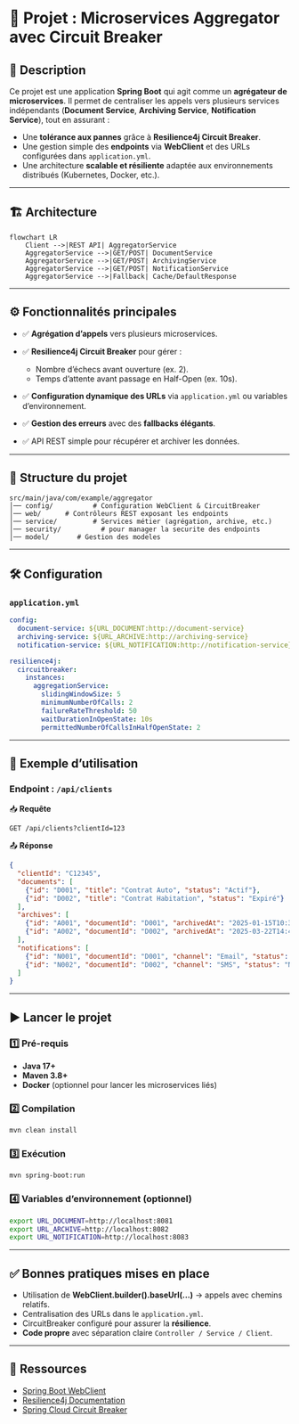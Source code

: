# 📌 Projet : Microservices Aggregator avec Circuit Breaker

## 🚀 Description

Ce projet est une application **Spring Boot** qui agit comme un **agrégateur de microservices**.
Il permet de centraliser les appels vers plusieurs services indépendants (**Document Service**, **Archiving Service**, **Notification Service**), tout en assurant :

* Une **tolérance aux pannes** grâce à **Resilience4j Circuit Breaker**.
* Une gestion simple des **endpoints** via **WebClient** et des URLs configurées dans `application.yml`.
* Une architecture **scalable et résiliente** adaptée aux environnements distribués (Kubernetes, Docker, etc.).

---

## 🏗️ Architecture

```mermaid
flowchart LR
    Client -->|REST API| AggregatorService
    AggregatorService -->|GET/POST| DocumentService
    AggregatorService -->|GET/POST| ArchivingService
    AggregatorService -->|GET/POST| NotificationService
    AggregatorService -->|Fallback| Cache/DefaultResponse
```

---

## ⚙️ Fonctionnalités principales

* ✅ **Agrégation d’appels** vers plusieurs microservices.
* ✅ **Resilience4j Circuit Breaker** pour gérer :

    * Nombre d’échecs avant ouverture (ex. 2).
    * Temps d’attente avant passage en Half-Open (ex. 10s).
* ✅ **Configuration dynamique des URLs** via `application.yml` ou variables d’environnement.
* ✅ **Gestion des erreurs** avec des **fallbacks élégants**.
* ✅ API REST simple pour récupérer et archiver les données.

---

## 📂 Structure du projet

```
src/main/java/com/example/aggregator
│── config/          # Configuration WebClient & CircuitBreaker
│── web/      # Contrôleurs REST exposant les endpoints
│── service/         # Services métier (agrégation, archive, etc.)
│── security/          # pour manager la securite des endpoints
│── model/       # Gestion des modeles
```

---

## 🛠️ Configuration

### `application.yml`

```yaml
config:
  document-service: ${URL_DOCUMENT:http://document-service}
  archiving-service: ${URL_ARCHIVE:http://archiving-service}
  notification-service: ${URL_NOTIFICATION:http://notification-service}

resilience4j:
  circuitbreaker:
    instances:
      aggregationService:
        slidingWindowSize: 5
        minimumNumberOfCalls: 2
        failureRateThreshold: 50
        waitDurationInOpenState: 10s
        permittedNumberOfCallsInHalfOpenState: 2
```

---

## 📌 Exemple d’utilisation

### Endpoint : `/api/clients`

📥 **Requête**

```http
GET /api/clients?clientId=123
```

📤 **Réponse**

```json
{
  "clientId": "C12345",
  "documents": [
    {"id": "D001", "title": "Contrat Auto", "status": "Actif"},
    {"id": "D002", "title": "Contrat Habitation", "status": "Expiré"}
  ],
  "archives": [
    {"id": "A001", "documentId": "D001", "archivedAt": "2025-01-15T10:30:00"},
    {"id": "A002", "documentId": "D002", "archivedAt": "2025-03-22T14:45:00"}
  ],
  "notifications": [
    {"id": "N001", "documentId": "D001", "channel": "Email", "status": "Envoyé"},
    {"id": "N002", "documentId": "D002", "channel": "SMS", "status": "Non envoyé"}
  ]
}

```

---

## ▶️ Lancer le projet

### 1️⃣ Pré-requis

* **Java 17+**
* **Maven 3.8+**
* **Docker** (optionnel pour lancer les microservices liés)

### 2️⃣ Compilation

```bash
mvn clean install
```

### 3️⃣ Exécution

```bash
mvn spring-boot:run
```

### 4️⃣ Variables d’environnement (optionnel)

```bash
export URL_DOCUMENT=http://localhost:8081
export URL_ARCHIVE=http://localhost:8082
export URL_NOTIFICATION=http://localhost:8083
```

---

## ✅ Bonnes pratiques mises en place

* Utilisation de **WebClient.builder().baseUrl(...)** → appels avec chemins relatifs.
* Centralisation des URLs dans le `application.yml`.
* CircuitBreaker configuré pour assurer la **résilience**.
* **Code propre** avec séparation claire `Controller / Service / Client`.

---

## 📖 Ressources

* [Spring Boot WebClient](https://docs.spring.io/spring-framework/docs/current/reference/html/web-reactive.html#webflux-client)
* [Resilience4j Documentation](https://resilience4j.readme.io/docs/circuitbreaker)
* [Spring Cloud Circuit Breaker](https://spring.io/projects/spring-cloud-circuitbreaker)

